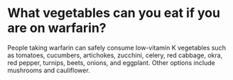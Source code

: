 # What vegetables can you eat if you are on warfarin?

People taking warfarin can safely consume low-vitamin K vegetables such as tomatoes, cucumbers, artichokes, zucchini, celery, red cabbage, okra, red pepper, turnips, beets, onions, and eggplant. Other options include mushrooms and cauliflower.